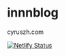 # innnblog
cyruszh.com


[![Netlify Status](https://api.netlify.com/api/v1/badges/6ece05c0-17ed-42a8-862f-49240bde2b35/deploy-status)](https://app.netlify.com/sites/suspicious-pasteur-f6de0e/deploys)
 